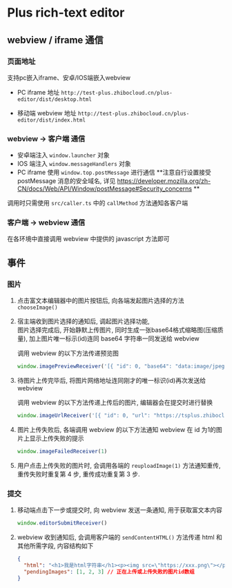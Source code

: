 # Plus rich-text editor

## webview / iframe 通信

### 页面地址

支持pc嵌入iframe、安卓/IOS端嵌入webview

- PC iframe 地址 `http://test-plus.zhibocloud.cn/plus-editor/dist/desktop.html`

- 移动端 webview 地址 `http://test-plus.zhibocloud.cn/plus-editor/dist/index.html`

### webview -> 客户端 通信

- 安卓端注入 `window.launcher` 对象
- IOS 端注入 `window.messageHandlers` 对象
- PC iframe 使用 `window.top.postMessage` 进行通信 **注意自行设置接受 postMessage 消息的安全域名, 详见 https://developer.mozilla.org/zh-CN/docs/Web/API/Window/postMessage#Security_concerns **

调用时只需使用 `src/caller.ts` 中的 `callMethod` 方法通知各客户端

### 客户端 -> webview 通信

在各环境中直接调用 webview 中提供的 javascript 方法即可

## 事件

### 图片

1. 点击富文本编辑器中的图片按钮后, 向各端发起图片选择的方法 `chooseImage()`

2. 宿主端收到图片选择的通知后, 调起图片选择功能,   
   图片选择完成后, 开始静默上传图片, 同时生成一张base64格式缩略图(压缩质量), 加上图片唯一标示(id)连同 base64 字符串一同发送给 webview
   
   调用 webview 的以下方法传递预览图
   ```js
   window.imagePreviewReceiver('[{ "id": 0, "base64": "data:image/jpeg;base64,/9j/2wCEAAgwcJCQ..." }]')
   ```

3. 待图片上传完毕后, 将图片网络地址连同刚才的唯一标识(id)再次发送给 webview
   
   调用 webview 的以下方法传递上传后的图片, 编辑器会在提交时进行替换
   ```js
   window.imageUrlReceiver('[{ "id": 0, "url": "https://tsplus.zhibocloud.cn/storage/public:MjAxOC8xMi8yNC9FNnJUUGNUWWsyNTBwYkxQcXE3LmpwZWc=" }]')
   ```

4. 图片上传失败后, 各端调用 webview 的以下方法通知 webview 在 id 为1的图片上显示上传失败的提示

   ``` js
   window.imageFailedReceiver(1)
   ```

5. 用户点击上传失败的图片时, 会调用各端的 `reuploadImage(1)` 方法通知重传,  
   重传失败时重复第 4 步, 重传成功重复第 3 步.
   

### 提交

1. 移动端点击下一步或提交时, 向 webview 发送一条通知, 用于获取富文本内容

   ```js
   window.editorSubmitReceiver()
   ```

2. webview 收到通知后, 会调用客户端的 `sendContentHTML()` 方法传递 html 和其他所需字段, 内容结构如下

   ``` json
   {
     "html": "<h1>我是html字符串</h1><p><img src=\"https://xxx.png\"></p>",
     "pendingImages": [1, 2, 3] // 正在上传或上传失败的图片id数组
   }
   ```
